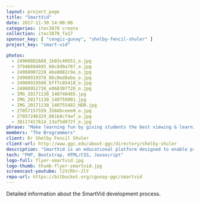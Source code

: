 ```yaml
---
layout: project_page
title: "SmartVid"
date: 2017-11-30 14:00:00
categories: itec3870 create
collection: itec3870_fa17
sponsor_key: [ "cengiz-gunay", "shelby-fencil-shuler" ]
project_key: "smart-vid"

photos:
  - 24960882688_1b03c40551_o.jpg
  - 37946694695_60c8d9a787_o.jpg
  - 24960907228_4be8082c9e_o.jpg
  - 24960919378_06c0ed8ebe_o.jpg
  - 24960919508_6ff7c05418_o.jpg
  - 24960952738_e068307f20_o.jpg
  - IMG_20171130_140740485.jpg
  - IMG_20171130_140750901.jpg
  - IMG_20171130_140755482_HDR.jpg
  - 27057157559_358dbceee0_o.jpg
  - 27057246329_881b8cf4af_o.jpg
  - 38117417614_13af5d072f_o.jpg
phrase: "Make learning fun by giving students the best viewing & learning experience"
members: "The Brogrammers"
client: Dr Shelby Fencil Shuler
client-url: http://www.ggc.edu/about-ggc/directory/shelby-shuler
description: "SmartVid is an educational platform designed to enable professors to create a more interactive learning experience by uploading videos to be viewed by their active classes. The benefit of SmartVid is that the videos created by the professors will be tailored toward the classes they teach, providing a personalized resource where students can access the material their professors are teaching. Additionally, professors will be able to monitor the activity of their students via progress bars showing how much of the video (and which part) the students have viewed. This will be coupled with periodically introduced quizzes as the video is viewed, designed by the professor(s). A professor would then be able to decide what action would be taken if the student fails the quiz (IE: the student must re-watch the video, the quiz must be immediately retaken, etc.)."
tech: "PHP, Bootstrap, HTML/CSS, Javascript"
logo-full: flyer-smartvid.jpg
logo-thumb: thumb-flyer-smartvid.jpg
screencast-youtube: l2tCRhr-2lY
repo-url: https://bitbucket.org/cgunay-ggc/smartvid
---
```


Detailed information about the SmartVid development process.

<!-- lightgallery -->
<script src="https://code.jquery.com/jquery-2.2.4.min.js"></script>
<script src="https://cdn.jsdelivr.net/lightgallery/1.3.7/js/lightgallery.min.js"></script>
<script src="https://cdn.jsdelivr.net/g/lg-zoom"></script>

<script type="text/javascript">
    $(document).ready(function() {
    $("body").lightGallery({
    zoom: true,
    selector: 'a#lightgallery',
    selectWithin: 'body'
    });
    });
</script>

[ggc]: http://www.ggc.edu
[gunay-ggc]: http://www.ggc.edu/about-ggc/directory/cengiz-gunay
